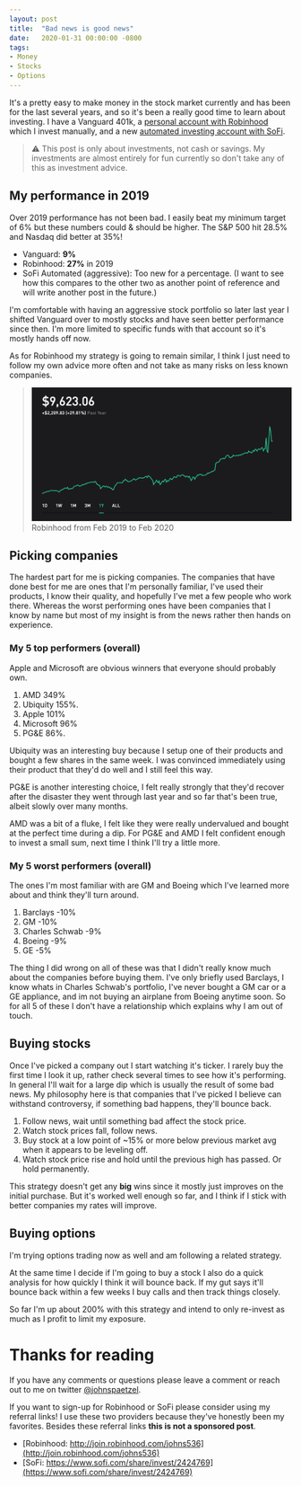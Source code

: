 ```yaml
---
layout: post
title:  "Bad news is good news"
date:   2020-01-31 00:00:00 -0800
tags:
- Money
- Stocks
- Options
---
```


It's a pretty easy to make money in the stock market currently and has been for the last several years, and so it's been a really good time to learn about investing. I have a Vanguard 401k, a [personal account with Robinhood](http://join.robinhood.com/johns536) which I invest manually, and a new [automated investing account with SoFi](https://www.sofi.com/share/invest/2424769).

> ⚠️ This post is only about investments, not cash or savings. My investments are almost entirely for fun currently so don't take any of this as investment advice.

## My performance in 2019
Over 2019 performance has not been bad. I easily beat my minimum target of 6% but these numbers could & should be higher. The S&P 500 hit 28.5% and Nasdaq did better at 35%!
* Vanguard: **9%**
* Robinhood: **27%** in 2019
* SoFi Automated (aggressive): Too new for a percentage. (I want to see how this compares to the other two as another point of reference and will write another post in the future.)

I'm comfortable with having an aggressive stock portfolio so later last year I shifted Vanguard over to mostly stocks and have seen better performance since then. I'm more limited to specific funds with that account so it's mostly hands off now.

As for Robinhood my strategy is going to remain similar, I think I just need to follow my own advice more often and not take as many risks on less known companies.

> ![Robinhood 1 Yr](./assets/robinhood_bad_news_is_good_news.png)
> Robinhood from Feb 2019 to Feb 2020

## Picking companies
The hardest part for me is picking companies. The companies that have done best for me are ones that I'm personally familiar, I've used their products, I know their quality, and hopefully I've met a few people who work there. Whereas the worst performing ones have been companies that I know by name but most of my insight is from the news rather then hands on experience.

### My 5 top performers (overall)
Apple and Microsoft are obvious winners that everyone should probably own.

1. AMD 349%
2. Ubiquity 155%. 
3. Apple 101%
4. Microsoft 96%
5. PG&E 86%. 

Ubiquity was an interesting buy because I setup one of their products and bought a few shares in the same week. I was convinced immediately using their product that they'd do well and I still feel this way.

PG&E is another interesting choice, I felt really strongly that they'd recover after the disaster they went through last year and so far that's been true, albeit slowly over many months.

AMD was a bit of a fluke, I felt like they were really undervalued and bought at the perfect time during a dip. For PG&E and AMD I felt confident enough to invest a small sum, next time I think I'll try a little more. 

### My 5 worst performers (overall)
The ones I'm most familiar with are GM and Boeing which I've learned more about and think they'll turn around.

1. Barclays -10%
2. GM -10%
3. Charles Schwab -9%
4. Boeing -9%
5. GE -5%

The thing I did wrong on all of these was that I didn't really know much about the companies before buying them. I've only briefly used Barclays, I know whats in Charles Schwab's portfolio, I've never bought a GM car or a GE appliance, and im not buying an airplane from Boeing anytime soon. So for all 5 of these I don't have a relationship which explains why I am out of touch. 

## Buying stocks
Once I've picked a company out I start watching it's ticker. I rarely buy the first time I look it up, rather check several times to see how it's performing. In general I'll wait for a large dip which is usually the result of some bad news. My philosophy here is that companies that I've picked I believe can withstand controversy, if something bad happens, they'll bounce back.

1. Follow news, wait until something bad affect the stock price.
2. Watch stock prices fall, follow news.
3. Buy stock at a low point of ~15% or more below previous market avg when it appears to be leveling off.
4. Watch stock price rise and hold until the previous high has passed. Or hold permanently.

This strategy doesn't get any **big** wins since it mostly just improves on the initial purchase. But it's worked well enough so far, and I think if I stick with better companies my rates will improve.

## Buying options

I'm trying options trading now as well and am following a related strategy.

At the same time I decide if I'm going to buy a stock I also do a quick analysis for how quickly I think it will bounce back. If my gut says it'll bounce back within a few weeks I buy calls and then track things closely.

So far I'm up about 200% with this strategy and intend to only re-invest as much as I profit to limit my exposure.

# Thanks for reading

If you have any comments or questions please leave a comment or reach out to me on twitter [@johnspaetzel](https://twitter.com/johnspaetzel). 

If you want to sign-up for Robinhood or SoFi please consider using my referral links! I use these two providers because they've honestly been my favorites. Besides these referral links **this is not a sponsored post**.
* [Robinhood: http://join.robinhood.com/johns536](http://join.robinhood.com/johns536)
* [SoFi: https://www.sofi.com/share/invest/2424769](https://www.sofi.com/share/invest/2424769)